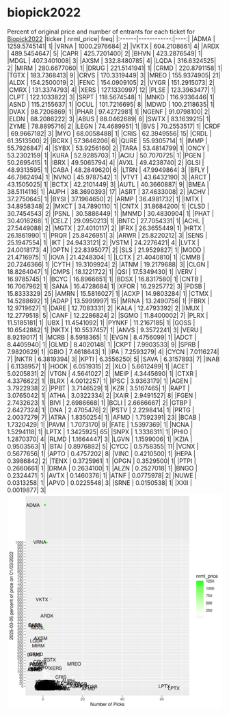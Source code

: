 # biopick2022
Percent of original price and number of entrants for each ticket for [Biopick2022](https://twitter.com/hashtag/Biopick2022)
|ticker |   nrml_price| freq|
|:------|------------:|----:|
|ADMA   | 1259.5745141|    1|
|VRNA   | 1000.2976684|    2|
|VKTX   |  604.2108661|    4|
|ARDX   |  489.5454647|    5|
|CAPR   |  425.7201400|    2|
|BHVN   |  423.2876549|    1|
|MDGL   |  407.3401008|    3|
|AXSM   |  332.8480785|    4|
|LQDA   |  316.6324525|    2|
|MIRM   |  280.6677060|    1|
|DRUG   |  221.5141941|    1|
|CRMD   |  220.8791158|    1|
|TGTX   |  183.7368413|    9|
|CRVS   |  170.3319449|    3|
|MREO   |  155.9374905|   21|
|ALDX   |  154.2500019|    2|
|FENC   |  154.0909105|    2|
|VYGR   |  151.2915073|    2|
|CMRX   |  131.3374793|    4|
|XERS   |  127.1330997|   12|
|PLSE   |  123.3963477|    1|
|CLPT   |  122.1033822|    3|
|SRPT   |  118.5674548|    1|
|MNKD   |  116.9336446|    1|
|ASND   |  115.2155637|    1|
|OCUL   |  101.7216695|    8|
|MDWD   |  100.2118635|    1|
|DVAX   |   98.7206869|    1|
|PHAR   |   97.4272981|    1|
|NGENF  |   91.0798100|    2|
|ELDN   |   88.2086222|    3|
|ABUS   |   88.0462689|    8|
|SWTX   |   83.1639215|    1|
|ZYME   |   78.8895716|    2|
|LEGN   |   74.4689951|    1|
|BVS    |   70.2553517|    1|
|CRDF   |   69.9667182|    3|
|MYO    |   68.0058488|    1|
|CRIS   |   62.3949556|   15|
|CRDL   |   61.3513500|    2|
|BCRX   |   57.3646206|    6|
|QURE   |   55.9305714|    1|
|IMMP   |   55.7926847|    4|
|SYBX   |   53.9256160|    2|
|TARA   |   53.4814799|    1|
|ONCY   |   53.2302159|    1|
|KURA   |   52.9285703|    1|
|ACIU   |   50.7070725|    1|
|PGEN   |   50.2695415|    1|
|IBRX   |   49.5065794|    4|
|AVXL   |   49.4238740|    2|
|GLSI   |   48.9313595|    1|
|CABA   |   48.2849620|    6|
|LTRN   |   47.9949864|    3|
|BFLY   |   46.7862494|    1|
|NVNO   |   45.9787542|    1|
|VTVT   |   43.6432190|    3|
|ARCT   |   43.1505025|    1|
|BCTX   |   42.2101449|    3|
|AUTL   |   40.3660887|    9|
|BMEA   |   38.5114116|    1|
|AUPH   |   38.3690393|   17|
|ASRT   |   37.4633008|    2|
|ACHV   |   37.2750645|    1|
|BYSI   |   37.1964650|    2|
|ARMP   |   36.4981732|    1|
|IMTX   |   34.8958348|    2|
|MXCT   |   34.7890110|    1|
|CNTX   |   31.8684200|    1|
|CLSD   |   30.7454543|    2|
|PSNL   |   30.5886449|    1|
|MNMD   |   30.4830904|    1|
|PHAT   |   30.4016268|    1|
|CELZ   |   29.0950213|    1|
|BNTC   |   27.7054331|    1|
|ACHL   |   27.5449088|    2|
|MGTX   |   27.4010117|    2|
|IFRX   |   26.3655449|    1|
|HRTX   |   26.1861990|    1|
|PRQR   |   25.8426951|    3|
|ARWR   |   25.8220212|    3|
|SENS   |   25.1947554|    1|
|IKT    |   24.9433121|    2|
|VSTM   |   24.2276421|    4|
|LVTX   |   24.0018173|    4|
|OPTN   |   22.8395077|    2|
|SLS    |   21.9529827|    1|
|MODD   |   21.4716975|    1|
|IOVA   |   21.4248304|    1|
|LCTX   |   21.4040810|    1|
|CMMB   |   20.7246366|    1|
|CYTH   |   19.3109924|    2|
|ATNM   |   19.2179688|    3|
|CLGN   |   18.8264047|    1|
|CMPS   |   18.1221722|    1|
|QSI    |   17.5349430|    1|
|VERV   |   16.9785745|    1|
|BCYC   |   16.8966651|    1|
|BDSX   |   16.8317580|    1|
|CNTB   |   16.7067962|    1|
|SANA   |   16.4728684|    1|
|XFOR   |   16.2925772|    3|
|PDSB   |   15.8333329|   25|
|AMRN   |   15.5816027|    1|
|ACXP   |   14.9803284|    1|
|CTMX   |   14.5288692|    1|
|ADAP   |   13.5999997|   15|
|MRNA   |   13.2490756|    1|
|FBRX   |   12.9719627|    1|
|DARE   |   12.7083331|    2|
|KALA   |   12.4793392|    2|
|IMUX   |   12.2779518|    5|
|CANF   |   12.2286824|    2|
|SGMO   |   11.8400002|    7|
|PLRX   |   11.5185181|    1|
|UBX    |   11.4541092|    1|
|PYNKF  |   11.2167185|    1|
|GOSS   |   10.6542882|    1|
|NKTX   |   10.5537457|    1|
|ANVS   |    9.3572241|    3|
|VERU   |    8.9219017|    1|
|MCRB   |    8.5918365|    1|
|EVGN   |    8.4756099|    1|
|ADCT   |    8.4405940|    1|
|GLMD   |    8.4020148|    1|
|CKPT   |    7.9903533|    9|
|SPRB   |    7.9820629|    1|
|GBIO   |    7.4618643|    1|
|IPA    |    7.2593279|    4|
|CYCN   |    7.0116274|    7|
|NKTR   |    6.3819394|    3|
|KPTI   |    6.3556250|    5|
|SAVA   |    6.3157893|    7|
|INAB   |    6.1138957|    1|
|HOOK   |    6.0519315|    2|
|XLO    |    5.6612499|    1|
|ACET   |    5.0205831|    2|
|VTGN   |    4.5641027|    2|
|MEIP   |    4.3445690|    1|
|CTXR   |    4.3376622|    1|
|BLRX   |    4.0012257|    1|
|IPSC   |    3.9363179|    1|
|AGEN   |    3.7922938|    2|
|PPBT   |    3.7146529|    1|
|KZR    |    3.5167465|    1|
|RAPT   |    3.0765042|    1|
|ATHA   |    3.0322334|    2|
|XAIR   |    2.9491527|    8|
|FGEN   |    2.7432623|    1|
|BIVI   |    2.6986668|    1|
|BCLI   |    2.6666667|    2|
|GTBP   |    2.6427324|    1|
|DNA    |    2.4705476|    2|
|PSTV   |    2.2298414|    1|
|PRTG   |    2.0037279|    7|
|ATRA   |    1.8350254|    1|
|AFMD   |    1.7592391|   23|
|BCAB   |    1.7320429|    1|
|PAVM   |    1.7073170|    9|
|FATE   |    1.5397369|    1|
|NCNA   |    1.5294118|    1|
|LPTX   |    1.3425925|   65|
|SNPX   |    1.3336311|    1|
|PHIO   |    1.2870370|    4|
|RLMD   |    1.1664447|    3|
|LGVN   |    1.1599006|    1|
|KZIA   |    0.9503563|    1|
|BTAI   |    0.8976882|    5|
|CYCC   |    0.5758355|   11|
|VCNX   |    0.5677656|    1|
|APTO   |    0.4757202|    8|
|VINC   |    0.4210500|    1|
|HEPA   |    0.3986842|    2|
|TENX   |    0.3725961|    1|
|OPGN   |    0.3529500|    1|
|PTPI   |    0.2660661|    1|
|DRMA   |    0.2634100|    1|
|ALZN   |    0.2527018|    1|
|BNGO   |    0.2324471|    1|
|AVTX   |    0.1460376|    1|
|ATNF   |    0.0775978|    2|
|NUWE   |    0.0313258|    1|
|APVO   |    0.0225548|    3|
|SRNE   |    0.0150538|    1|
|XXII   |    0.0019877|    3|
![retvspicks](biopicks.png?raw=true)
